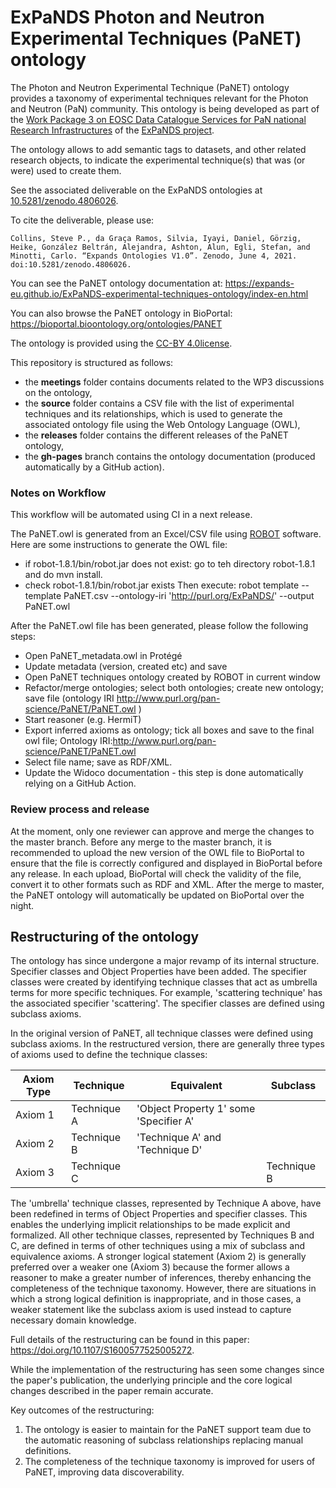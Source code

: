 # ExPaNDS Photon and Neutron Experimental Techniques (PaNET) ontology

The Photon and Neutron Experimental Technique (PaNET) ontology provides a taxonomy of experimental techniques relevant for the Photon and Neutron (PaN) community. This ontology is being developed as part of the [Work Package 3 on EOSC Data Catalogue Services for PaN national Research Infrastructures](https://expands-eu.github.io/WP1-reporting/reports-wp/reports-wp3.html) of the [ExPaNDS project](https://expands.eu/).


The ontology allows to add semantic tags to datasets, and other related research objects, to indicate the experimental technique(s) that was (or were) used to create them.

See the associated deliverable on the ExPaNDS ontologies at [10.5281/zenodo.4806026](https://doi.org/10.5281/zenodo.4806026).

To cite the deliverable, please use:

``Collins, Steve P., da Graça Ramos, Silvia, Iyayi, Daniel, Görzig, Heike, González Beltrán, Alejandra, Ashton, Alun, Egli, Stefan, and Minotti, Carlo. “Expands Ontologies V1.0”. Zenodo, June 4, 2021. doi:10.5281/zenodo.4806026.``

You can see the PaNET ontology documentation at: https://expands-eu.github.io/ExPaNDS-experimental-techniques-ontology/index-en.html

You can also browse the PaNET ontology in BioPortal: https://bioportal.bioontology.org/ontologies/PANET

The ontology is provided using the [CC-BY 4.0license](https://creativecommons.org/licenses/by/4.0/).

This repository is structured as follows:
- the **meetings** folder contains documents related to the WP3 discussions on the ontology,
- the **source** folder contains a CSV file with the list of experimental techniques and its relationships, which is used to generate the associated ontology file using the Web Ontology Language (OWL),
- the **releases** folder contains the different releases of the PaNET ontology,
- the **gh-pages** branch contains the ontology documentation (produced automatically by a GitHub action).

### Notes on Workflow

This workflow will be automated using CI in a next release.

The PaNET.owl is generated from an Excel/CSV file using [ROBOT](https://search.maven.org/artifact/org.obolibrary.robot/robot) software. 
Here are some instructions to generate the OWL file:
- if robot-1.8.1/bin/robot.jar does not exist: go to teh directory robot-1.8.1 and do mvn install.
- check robot-1.8.1/bin/robot.jar exists Then execute:
robot template --template PaNET.csv --ontology-iri 'http://purl.org/ExPaNDS/' --output PaNET.owl

After the PaNET.owl file has been generated, please follow the following steps: 

- Open PaNET_metadata.owl in Protégé
- Update metadata (version, created etc) and save
- Open PaNET techniques ontology created by ROBOT in current window
- Refactor/merge ontologies; select both ontologies; create new ontology; save file (ontology IRI http://www.purl.org/pan-science/PaNET/PaNET.owl )
- Start reasoner (e.g. HermiT)
- Export inferred axioms as ontology; tick all boxes and save to the final owl file; Ontology IRI:http://www.purl.org/pan-science/PaNET/PaNET.owl 
- Select file name; save as RDF/XML.
- Update the Widoco documentation - this step is done automatically relying on a GitHub Action. 


### Review process and release


At the moment, only one reviewer can approve and merge the changes to the master branch. Before any merge to the master branch, it is recommended to upload the new version of the OWL file to BioPortal to ensure that the file is correctly configured and displayed in BioPortal before any release. In each upload, BioPortal will check the validity of the file, convert it to other formats such as RDF and XML. After the merge to master, the PaNET ontology will automatically be updated on BioPortal over the night.


## Restructuring of the ontology


The ontology has since undergone a major revamp of its internal structure. Specifier classes and Object Properties have been added. The specifier classes were created by identifying technique classes that act as umbrella terms for more specific techniques. For example, 'scattering technique' has the associated specifier 'scattering'. The specifier classes are defined using subclass axioms.

In the original version of PaNET, all technique classes were defined using subclass axioms. In the restructured version, there are generally three types of axioms used to define the technique classes:

| Axiom Type | Technique | Equivalent | Subclass |
| -------- | -------- | ------- | ------- |
| Axiom 1 | Technique A | 'Object Property 1' some 'Specifier A' |  |
| Axiom 2 | Technique B | 'Technique A' and 'Technique D' |  |
| Axiom 3 | Technique C |  | Technique B |


The 'umbrella' technique classes, represented by Technique A above, have been redefined in terms of Object Properties and specifier classes. This enables the underlying implicit relationships to be made explicit and formalized. All other technique classes, represented by Techniques B and C, are defined in terms of other techniques using a mix of subclass and equivalence axioms. A stronger logical statement (Axiom 2) is generally preferred over a weaker one (Axiom 3) because the former allows a reasoner to make a greater number of inferences, thereby enhancing the completeness of the technique taxonomy. However, there are situations in which a strong logical definition is inappropriate, and in those cases, a weaker statement like the subclass axiom is used instead to capture necessary domain knowledge.

Full details of the restructuring can be found in this paper: https://doi.org/10.1107/S1600577525005272.

While the implementation of the restructuring has seen some changes since the paper's publication, the underlying principle and the core logical changes described in the paper remain accurate.

Key outcomes of the restructuring:

1. The ontology is easier to maintain for the PaNET support team due to the automatic reasoning of subclass relationships replacing manual definitions.
2. The completeness of the technique taxonomy is improved for users of PaNET, improving data discoverability.
